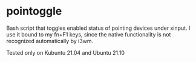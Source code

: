 # pointoggle

Bash script that toggles enabled status of pointing devices under xinput. I use it bound to my fn+F1 keys, since the native functionality is not recognized automatically by i3wm.

Tested only on Kubuntu 21.04 and Ubuntu 21.10
